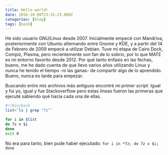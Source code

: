 ```yaml
---
title: Hello world!
date: 2016-10-08T23:31:23.000Z
categories: [blog]
tags: [bash]
---
```


He sido usuario GNU/Linux desde 2007. Inicialmente empecé con Mandriva, posteriormente con Ubuntu alternando entre Gnome y KDE, y a partir del 14 de Febrero de 2009 empecé a utilizar Debian. Tuve mi etapa de Cairo Dock, Compiz, Plasma, pero recientemente son fan de lo sobrio, por lo que MATE es mi entorno favorito desde 2012. Por qué tanto énfasis en las fechas, bueno, me he dado cuenta de que llevo varios años utilizando Linux y nunca he tenido el tiempo -ni las ganas- de compartir algo de lo aprendido. Bueno, nunca es tarde para empezar.

Buscando entre mis archivos más antiguos encontré mi *primer script*. Igual y fui yo, igual y fue Stackoverflow pero estas lineas fueron las primeras que ejecuté sabiendo qué hacía cada una de ellas.

```bash
#!/bin/bash
list=`ls | grep "7z"`

for i in $list
do 7z x $i
done
exit 0
```
No era para tanto, bien pude haber ejecutado: ``for i in *7z; do 7z x $i; done``
